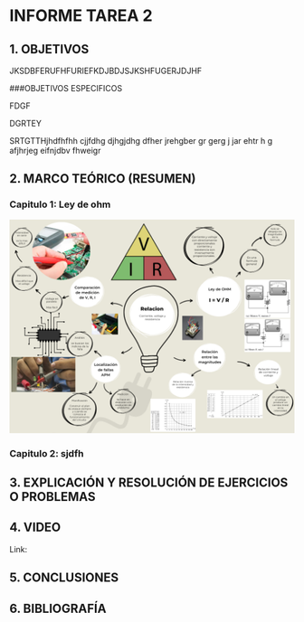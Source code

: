 # INFORME TAREA 2 

## 1. OBJETIVOS

JKSDBFERUFHFURIEFKDJBDJSJKSHFUGERJDJHF

###OBJETIVOS ESPECIFICOS

FDGF

DGRTEY

SRTGTTHjhdfhfhh
cjjfdhg djhgjdhg dfher jrehgber gr gerg j jar ehtr h g afjhrjeg eifnjdbv fhweigr

## 2. MARCO TEÓRICO (RESUMEN)

### Capitulo 1: Ley de ohm

![](https://github.com/melaniegutierrez/INFORME-TAREA-2/blob/main/RES%20CAP%201.png)

### Capitulo 2: sjdfh

## 3. EXPLICACIÓN Y RESOLUCIÓN DE EJERCICIOS O PROBLEMAS

## 4. VIDEO

Link: 

## 5. CONCLUSIONES

## 6. BIBLIOGRAFÍA
